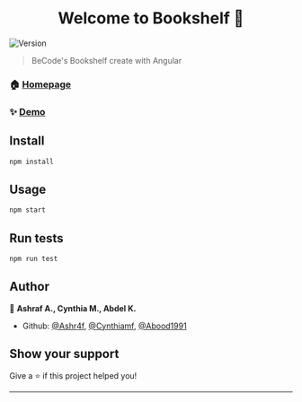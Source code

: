 <h1 align="center">Welcome to Bookshelf 👋</h1>
<p>
  <img alt="Version" src="https://img.shields.io/badge/version-1.0.0-blue.svg?cacheSeconds=2592000" />
</p>

> BeCode's Bookshelf create with Angular

### 🏠 [Homepage](https://github.com/Ashr4f/bookshelf)

### ✨ [Demo](https://becode-bookshelves.netlify.com/)

## Install

```sh
npm install
```

## Usage

```sh
npm start
```

## Run tests

```sh
npm run test
```

## Author

👤 **Ashraf A., Cynthia M., Abdel K.**

* Github: [@Ashr4f](https://github.com/Ashr4f), [@Cynthiamf](https://github.com/Cynthiamf), [@Abood1991](https://github.com/Abood1991)

## Show your support

Give a ⭐️ if this project helped you!

***
